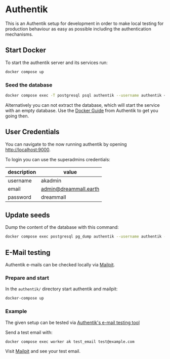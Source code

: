 # Authentik

This is an Authentik setup for development in order to make local testing for production behaviour as easy as possible including the authentication mechanisms.

## Start Docker

To start the authentik server and its services run:

```bash
docker compose up
```

### Seed the database

```bash
docker compose exec -T postgresql psql authentik --username authentik < dump.sql
```

Alternatively you can not extract the database, which will start the service with an empty database. Use the [Docker Guide](https://goauthentik.io/docs/installation/docker-compose#preparation) from Authentik to get you going then.

## User Credentials

You can navigate to the now running authentik by opening [http://localhost:9000](http://localhost:9000).

To login you can use the superadmins credentials:

| description | value                                          |
| ----------- | ---------------------------------------------- |
| username    | akadmin                                        |
| email       | [admin@dreammall.earth](admin@dreammall.earth) |
| password    | dreammall                                      |

## Update seeds

Dump the content of the database with this command:

```bash
docker compose exec postgresql pg_dump authentik --username authentik --clean --if-exists > dump.sql
```

## E-Mail testing

Authentik e-mails can be checked locally via [Mailpit](https://mailpit.axllent.org/).

### Prepare and start

In the `authentik/` directory start authentik and mailpit:

```bash
docker-compose up
```

### Example

The given setup can be tested via [Authentik's e-mail testing tool](https://github.com/goauthentik/authentik/blob/main/authentik/stages/email/management/commands/test_email.py)

Send a test email with:
```bash
docker compose exec worker ak test_email test@example.com
```

Visit [Mailpit](http://localhost:8025) and see your test email.
